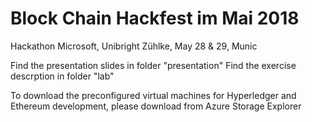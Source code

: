 # Block Chain Hackfest im Mai 2018

Hackathon Microsoft, Unibright Zühlke, May 28 & 29, Munic

Find the presentation slides in folder "presentation"
Find the exercise descrption in folder "lab"

To download the preconfigured virtual machines for Hyperledger and Ethereum development, please download from Azure Storage Explorer

 
